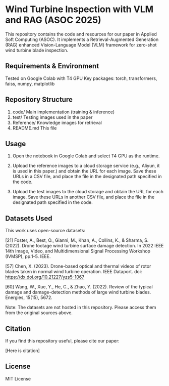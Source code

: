 # Wind Turbine Inspection with VLM and RAG (ASOC 2025)

This repository contains the code and resources for our paper in Applied Soft Computing (ASOC).
It implements a Retrieval-Augmented Generation (RAG) enhanced Vision-Language Model (VLM) framework for zero-shot wind turbine blade inspection.

## Requirements & Environment

Tested on Google Colab with T4 GPU
Key packages: torch, transformers, faiss, numpy, matplotlib

## Repository Structure

1. code/ Main implementation (training & inference)
2. test/ Testing images used in the paper
3. Reference/ Knowledge images for retrieval
4. README.md This file

## Usage

1. Open the notebook in Google Colab and select T4 GPU as the runtime.

2. Upload the reference images to a cloud storage service (e.g., Aliyun, it is used in this paper.) and obtain the URL for each image. Save these URLs in a CSV file, and place the file in the designated path specified in the code.

3. Upload the test images to the cloud storage and obtain the URL for each image. Save these URLs in another CSV file, and place the file in the designated path specified in the code.

## Datasets Used

This work uses open-source datasets:

[21] Foster, A., Best, O., Gianni, M., Khan, A., Collins, K., & Sharma, S. (2022). Drone footage wind turbine surface damage detection. In 2022 IEEE 14th Image, Video, and Multidimensional Signal Processing Workshop (IVMSP), pp.1–5. IEEE.

[57] Chen, X. (2023). Drone-based optical and thermal videos of rotor blades taken in normal wind turbine operation. IEEE Dataport. doi: https://dx.doi.org/10.21227/yzs5-1067

[60] Wang, W., Xue, Y., He, C., & Zhao, Y. (2022). Review of the typical damage and damage-detection methods of large wind turbine blades. Energies, 15(15), 5672.

Note: The datasets are not hosted in this repository. Please access them from the original sources above.

## Citation

If you find this repository useful, please cite our paper:

[Here is citation]

## License
MIT License
